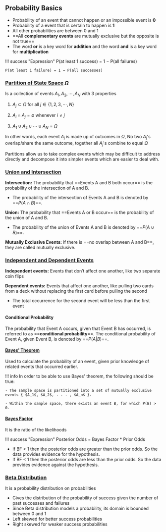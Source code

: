## Probability Basics
- Probability of an event that cannot happen or an impossible event is **0**
- Probability of a event that is certain to happen is **1**
- All other probabilities are between 0 and 1
- ==All **complementary events** are mutually exclusive but the opposite is not true==
- The word **or** is a key word for **addition** and the word **and** is a key word for **multiplication**

!!! success "Expression"
    P(at least 1 success) = 1 − P(all failures)
    
    P(at least 1 failure) = 1 − P(all successes)


### [Partition of State Space](../prob-cheatsheet/#partition-of-state-space-omega) $\Omega$
Is a collection of events $A_1,A_2,\cdots, A_N$ with 3 properties

1. $A_j \subset \Omega$ for all $j \in \{1,2,3,\cdots, N\}$

2. $A_i \cap A_j = \emptyset$ whenever $i \neq j$

3. $A_1 \cup A_2 \cup \cdots \cup A_N = \Omega$

In other words, each event $A_j$ is made up of outcomes in $\Omega$, No two $A_j$'s overlap/share the same outcome, together all $A_j$'s combine to equal $\Omega$  <BR>
    
Partitions allow us to take complex events which may be difficult to address directly and decompose it into simpler events which are easier to deal with.

### [Union and Intersection](../prob-cheatsheet/#union-and-intersection)
**Intersection:** The probability that ==Events A and B both occur== is the probability of the intersection of A and B. 

- The probability of the intersection of Events A and B is denoted by ==$P(A \cap B)$==.  
 
**Union:** The probability that ==Events A or B occur== is the probability of the union of A and B. 

- The probability of the union of Events A and B is denoted by ==$P(A \cup B)$==.

**Mutually Exclusive Events:** If there is ==no overlap between A and B==, they are called mutually exclusive.

### [Independent and Dependent Events](../prob-cheatsheet/#independent-and-dependent-events)
**Independent events:** Events that don’t affect one another, like two separate coin flips

**Dependent events:** Events that affect one another, like pulling two cards from a deck without replacing the first card before pulling the second

- The total occurrence for the second event will be less than the first event

#### Conditional Probability
The probability that Event A occurs, given that Event B has occurred, is referred to as ==**conditional probability**==. The conditional probability of Event A, given Event B, is denoted by ==$P(A|B)$==.

#### [Bayes' Theorem](../prob-cheatsheet/#bayes-theorem)
Used to calculate the probability of an event, given prior knowledge of related events that occurred earlier. 

!!! info
    In order to be able to use Bayes' theorem, the following should be true:

    - The sample space is partitioned into a set of mutually exclusive events { $A_1$, $A_2$, . . . , $A_n$ }.

    - Within the sample space, there exists an event B, for which P(B) > 0.

#### [Bayes Factor](../prob-cheatsheet/#bayes-factor)
It is the ratio of the likelihoods

!!! success "Expression"
    Posterior Odds = Bayes Factor * Prior Odds

* If BF  > 1  then  the  posterior  odds  are  greater  than  the  prior  odds.   So  the  data provides evidence for the hypothesis.
*  If BF < 1 then the posterior odds are less than the prior odds.  So the data provides evidence against the hypothesis.

### [Beta Distribution](../prob-cheatsheet/#beta-distribution)
It is a probability distribution on probabilities

- Gives the distribution of the probability of success given the number of past successes and failures
- Since Beta distribution models a probability, its domain is bounded between 0 and 1
- Left skewed for better success probabilities
- Right skewed for weaker success probabilities